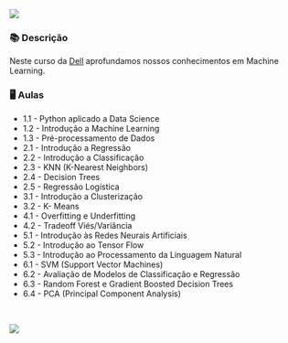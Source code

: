 ![](https://uploaddeimagens.com.br/images/003/603/729/full/68747470733a2f2f75706c6f61646465696d6167656e732e636f6d2e62722f696d616765732f3030332f3532332f3231332f6f726967696e616c2f53656d5f7425433325414474756c6f2e706e673f31363336313531343938.png?1640543585)


### 📚  Descrição

Neste curso da [Dell](http://leadfortaleza.com.br/dal/nossos-cursos/) aprofundamos nossos conhecimentos em Machine Learning. 

### 🖥️  Aulas 

- 1.1 - Python aplicado a Data Science
- 1.2 - Introdução a Machine Learning
- 1.3 - Pré-processamento de Dados
- 2.1 - Introdução a Regressão
- 2.2 - Introdução a Classificação
- 2.3 - KNN (K-Nearest Neighbors)
- 2.4 - Decision Trees
- 2.5 - Regressão Logística
- 3.1 - Introdução a Clusterização
- 3.2 - K- Means
- 4.1 - Overfitting e Underfitting
- 4.2 - Tradeoff Viés/Variância
- 5.1 - Introdução às Redes Neurais Artificiais
- 5.2 - Introdução ao Tensor Flow
- 5.3 - Introdução ao Processamento da Linguagem Natural
- 6.1 - SVM (Support Vector Machines)
- 6.2 - Avaliação de Modelos de Classificação e Regressão
- 6.3 - Random Forest e Gradient Boosted Decision Trees
- 6.4 - PCA (Principal Component Analysis)


&nbsp;


<a href="https://www.linkedin.com/in/claudia-nogueira-dos-anjos-b71726215/" target="_blank">
        <img src="https://img.shields.io/badge/claudiaanjos-%230077B5.svg?&style=for-the-badge&logo=linkedin&logoColor=white&link=mailto:https://www.linkedin.com/in/claudia-nogueira-dos-anjos-093407180/">
</a>
